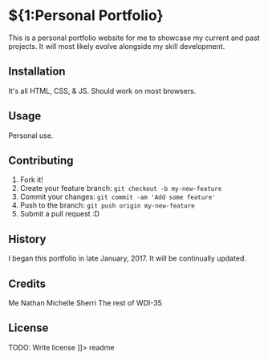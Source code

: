 
# ${1:Personal Portfolio}
This is a personal portfolio website for me to showcase my current and past projects.  It will most likely evolve alongside my skill development.

## Installation
It's all HTML, CSS, & JS.  Should work on most browsers.

## Usage
Personal use.

## Contributing
1. Fork it!
2. Create your feature branch: `git checkout -b my-new-feature`
3. Commit your changes: `git commit -am 'Add some feature'`
4. Push to the branch: `git push origin my-new-feature`
5. Submit a pull request :D

## History
I began this portfolio in late January, 2017.  It will be continually updated.

## Credits
Me
Nathan
Michelle
Sherri
The rest of WDI-35

## License
TODO: Write license
]]></content>
  <tabTrigger>readme</tabTrigger>
</snippet>
